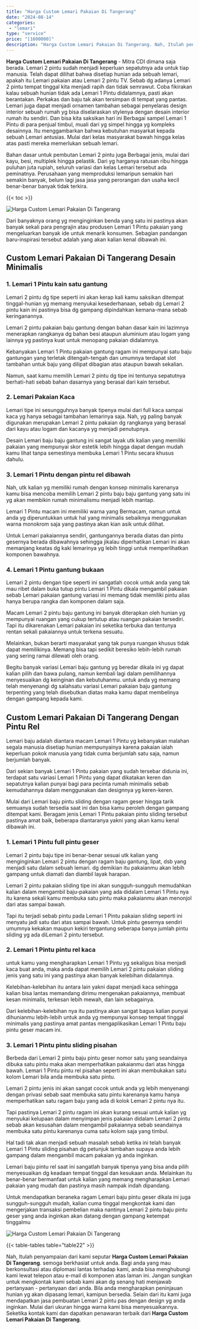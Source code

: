 ```yaml
---
title: "Harga Custom Lemari Pakaian Di Tangerang"
date: "2024-08-14"
categories:
 - "lemari"
type: "service"
price: "[1600000]"
description: "Harga Custom Lemari Pakaian Di Tangerang. Nah, Itulah penyampaian dari kami seputar **Harga Custom Lemari Pakaian Di Tangerang**. semoga berkhasiat untuk and..."
---
```


**Harga Custom Lemari Pakaian Di Tangerang** - Mitra CDI dimana saja berada. Lemari 2 pintu sudah menjadi keperluan sepatutnya ada untuk tiap manusia. Telah dapat dilihat bahwa disetiap hunian ada sebuah lemari, apakah itu Lemari pakaian atau Lemari 2 pintu TV. Sebab dg adanya Lemari 2 pintu tempat tinggal kita menjadi rapih dan tidak semrawut. Coba fikirakan kalau sebuah hunian tidak ada Lemari 1 Pintu didalamnya, pasti akan berantakan. Perkakas dan baju tak akan tersimpan di tempat yang pantas. Lemari juga dapat menjadi ornamen tambahan sebagai penyelaras design interior sebuah rumah yg bisa diselaraskan stylenya dengan desain interior rumah itu sendiri. Dan bisa kita saksikan hari ini Berbagai sampel Lemari 1 Pintu di para penjual timbul, muali dari yg simpel hingga yg kompleks desainnya. Itu menggambarkan bahwa kebutuhan masyarkat kepada sebuah Lemari antusias. Mulai dari kelas masyarakat bawah hingga kelas atas pasti mereka memerlukan sebuah lemari.

Bahan dasar untuk pembutan Lemari 2 pintu juga Berbagai jenis, mulai dari kayu, besi, multiplek hingga pelastik. Dari yg harganya ratusan ribu hingga puluhan juta rupiah, seluruh variasi dan kelas Lemari tersebut ada peminatnya. Perusahaan yang memproduksi lemaripun semakin hari semakin banyak, belum lagi jasa jasa yang perorangan dan usaha kecil benar-benar banyak tidak terkira.

{{< toc >}}

![Harga Custom Lemari Pakaian Di Tangerang](/images/mebel/lemari-umum-019.jpg)

Dari banyaknya orang yg menginginkan benda yang satu ini pastinya akan banyak sekali para pengrajin atau produsen Lemari 1 Pintu pakaian yang mengeluarkan banyak ide untuk menarik konsumen. Sebagian pandangan baru-inspirasi tersebut adalah yang akan kalian kenal dibawah ini.

## Custom Lemari Pakaian Di Tangerang Desain Minimalis

### 1\. Lemari 1 Pintu kain satu gantung

Lemari 2 pintu dg tipe seperti ini akan kerap kali kamu saksikan ditempat tinggal-hunian yg memang menyukai kesederhanaan, sebab dg Lemari 2 pintu kain ini pastinya bisa dg gampang dipindahkan kemana-mana sebab keringanannya.

Lemari 2 pintu pakaian baju gantung dengan bahan dasar kain ini lazimnya menerapkan rangkanya dg bahan besi ataupun aluminium atau logam yang lainnya yg pastinya kuat untuk menopang pakaian didalamnya.

Kebanyakan Lemari 1 Pintu pakaian gantung ragam ini mempunyai satu baju gantungan yang terletak ditengah-tengah dan umumnya terdapat slot tambahan untuk baju yang dilipat dibagian atas ataupun bawah sekalian.

Namun, saat kamu memilih Lemari 2 pintu dg tipe ini tentunya sepatutnya berhati-hati sebab bahan dasarnya yang berasal dari kain tersebut.

### 2\. Lemari Pakaian Kaca

Lemari tipe ini sesungguhnya banyak tipenya mulai dari full kaca sampai kaca yg hanya sebagai tambahan lemarinya saja. Nah, yg paling banyak digunakan merupakan Lemari 2 pintu pakaian dg rangkanya yang berasal dari kayu atau logam dan kacanya yg menjadi penutupnya.

Desain Lemari baju baju gantung ini sangat layak utk kalian yang memiliki pakaian yang mempunyai skor estetik lebih hingga dapat dengan mudah kamu lihat tanpa semestinya membuka Lemari 1 Pintu secara khusus dahulu.

### 3\. Lemari 1 Pintu dengan pintu rel dibawah

Nah, utk kalian yg memiliki rumah dengan konsep minimalis karenanya kamu bisa mencoba memilih Lemari 2 pintu baju baju gantung yang satu ini yg akan membikin rumah minimalismu menjadi lebih mantap.

Lemari 1 Pintu macam ini memiliki warna yang Bermacam, namun untuk anda yg diperuntukkan untuk hal yang minimalis sebaiknya menggunakan warna monokrom saja yang pastinya akan kian asik untuk dilihat.

Untuk Lemari pakaiannya sendiri, gantungannya berada diatas dan pintu gesernya berada dibawahnya sehingga jikalau diperhatikan Lemari ini akan memanjang keatas dg kaki lemarinya yg lebih tinggi untuk memperlihatkan komponen bawahnya.

### 4\. Lemari 1 Pintu gantung bukaan

Lemari 2 pintu dengan tipe seperti ini sangatlah cocok untuk anda yang tak mau ribet dalam buka tutup pintu Lemari 1 Pintu dikala mengambil pakaian sebab Lemari pakaian gantung variasi ini memang tidak memiliki pintu alias hanya berupa rangka dan komponen dalam saja.

Macam Lemari 2 pintu baju gantung ini banyak diterapkan oleh hunian yg mempunyai ruangan yang cukup tertutup atau ruangan pakaian tersediri. Tapi itu dikarenakan Lemari pakaian ini seketika terbuka dan tentunya rentan sekali pakaiannya untuk terkena sesuatu.

Melainkan, bukan berarti masyarakat yang tak punya ruangan khusus tidak dapat memilikinya. Memang bisa tapi sedikit beresiko lebih-lebih rumah yang sering ramai dilewati oleh orang.

Begitu banyak variasi Lemari baju gantung yg beredar dikala ini yg dapat kalian pilih dan bawa pulang, namun kembali lagi dalam pemilihannya menyesuaikan dg keinginan dan kebutuhanmu. untuk anda yg memang telah menyenangi dg salahsatu variasi Lemari pakaian baju gantung terpenting yang telah disebutkan diatas maka kamu dapat membelinya dengan gampang kepada kami.

## Custom Lemari Pakaian Di Tangerang Dengan Pintu Rel

Lemari baju adalah diantara macam Lemari 1 Pintu yg kebanyakan malahan segala manusia disetiap hunian mempunyainya karena pakaian ialah keperluan pokok manusia yang tidak cuma berjumlah satu saja, namun berjumlah banyak.

Dari sekian banyak Lemari 1 Pintu pakaian yang sudah tersebar didunia ini, terdapat satu variasi Lemari 1 Pintu yang dapat dikatakan keren dan sepatutnya kalian punyai bagi para pecinta rumah minimalis sebab kemudahannya dalam menggunakan dan designnya yg keren-keren.

Mulai dari Lemari baju pintu sliding dengan ragam geser hingga tarik semuanya sudah tersedia saat ini dan bisa kamu peroleh dengan gampang ditempat kami. Beragam jenis Lemari 1 Pintu pakaian pintu sliding tersebut pastinya amat baik, beberapa diantaranya yakni yang akan kamu kenal dibawah ini.

### 1\. Lemari 1 Pintu full pintu geser

Lemari 2 pintu baju tipe ini benar-benar sesuai utk kalian yang menginginkan Lemari 2 pintu dengan ragam baju gantung, lipat, dsb yang menjadi satu dalam sebuah lemari. dg demikian itu pakaianmu akan lebih gampang untuk diamati dan diambil layak harapan.

Lemari 2 pintu pakaian sliding tipe ini akan sungguh-sungguh memudahkan kalian dalam mengambil baju-pakaian yang ada didalam Lemari 1 Pintu nya itu karena sekali kamu membuka satu pintu maka pakaianmu akan menonjol dari atas sampai bawah.

Tapi itu terjadi sebab pintu pada Lemari 1 Pintu pakaian slidng seperti ini menyatu jadi satu dari atas sampai bawah. Untuk pintu gesernya sendiri umumnya kekakan maupun kekiri tergantung seberapa banya jumlah pintu sliding yg ada diLemari 2 pintu tersebut.

### 2\. Lemari 1 Pintu pintu rel kaca

untuk kamu yang mengharapkan Lemari 1 Pintu yg sekaligus bisa menjadi kaca buat anda, maka anda dapat memilih Lemari 2 pintu pakaian sliding jenis yang satu ini yang pastinya akan banyak kelebihan didalamnya.

Kelebihan-kelebihan itu antara lain yakni dapat menjadi kaca sehingga kalian bisa lantas memandang dirimu mengenakan pakaiannya, membuat kesan minimalis, terkesan lebih mewah, dan lain sebagainya.

Dari kelebihan-kelebihan nya itu pastinya akan sangat bagus kalian punyai dihunianmu lebih-lebih untuk anda yg mempunyai konsep tempat tinggal minimalis yang pastinya amat pantas mengaplikasikan Lemari 1 Pintu baju pintu geser macam ini.

### 3\. Lemari 1 Pintu pintu sliding pisahan

Berbeda dari Lemari 2 pintu baju pintu geser nomor satu yang seandainya dibuka satu pintu maka akan memperhatikan pakaianmu dari atas hingga bawah. Lemari 1 Pintu pintu rel pisahan seperti ini akan membukakan satu kolom Lemari bila anda membuka satu pintu.

Lemari 2 pintu jenis ini akan sangat cocok untuk anda yg lebih menyenangi dengan privasi sebab saat membuka satu pintu karenanya kamu hanya memperhatikan satu ragam baju yang ada di kolok Lemari 2 pintu nya itu.

Tapi pastinya Lemari 2 pintu ragam ini akan kurang sesuai untuk kalian yg menyukai kelupaan dalam menyimpan jenis pakaian didalam Lemari 2 pintu sebab akan kesusahan dalam mengambil pakaiannya sebab seandainya membuka satu pintu karenanya cuma satu kolom saja yang timbul.

Hal tadi tak akan menjadi sebuah masalah sebab ketika ini telah banyak Lemari 1 Pintu sliding pisahan dg petunjuk tambahan supaya anda lebih gampang dalam mengambil macam pakaian yg anda inginkan.

Lemari baju pintu rel saat ini sangatlah banyak tipenya yang bisa anda pilih menyesuaikan dg keadaan tempat tinggal dan kesukaan anda. Melainkan itu benar-benar bermanfaat untuk kalian yang memang mengharapkan Lemari pakaian yang mudah dan pastinya masih nampak indah dipandang.

Untuk mendapatkan beraneka ragam Lemari baju pintu geser dikala ini juga sungguh-sungguh mudah, kalian cuma tinggal mengkontak kami dan mengerjakan transaksi pembelian maka nantinya Lemari 2 pintu baju pintu geser yang anda inginkan akan datang dengan gampang ketempat tinggalmu

![Harga Custom Lemari Pakaian Di Tangerang](/images/mebel/lemari-buku-011.jpg)

{{< table-tables table="table22" >}}

Nah, Itulah penyampaian dari kami seputar **Harga Custom Lemari Pakaian Di Tangerang**. semoga berkhasiat untuk anda. Bagi anda yang mau berkonsultasi atau diplomasi lantas terhadap kami, anda bisa menghubungi kami lewat telepon atau e-mail di komponen atas laman ini. Jangan sungkan untuk mengkontak kami sebab kami akan dg senang hati menjawab pertanyaan - pertanyaan dari anda. Bila anda mengharapkan peninjauan hunian yg akan dipasang lemari, kamipun bersedia. Selain dari itu kami juga mendapatkan jasa pembuatan Lemari 2 pintu pas dengan design yg anda inginkan. Mulai dari ukuran hingga warna kami bisa menyesuaikannya. Seketika kontak kami dan dapatkan penawaran terbaik dari **Harga Custom Lemari Pakaian Di Tangerang**.
